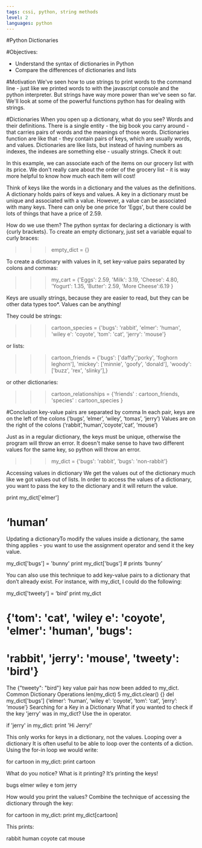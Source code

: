 ```yaml
---
tags: cssi, python, string methods
level: 2
languages: python
---
```

#Python Dictionaries

#Objectives:
+ Understand the syntax of dictionaries in Python
+ Compare the differences of dictionaries and lists

#Motivation
We've seen how to use strings to print words to the command line - just like we printed words to with the javascript console and the python interpreter. But strings have way more power than we've seen so far. We'll look at some of the powerful functions python has for dealing with strings.

#Dictionaries
When you open up a dictionary, what do you see? Words and their definitions. There is a single entity - the big book you carry around - that carries pairs of words and the meanings of those words. Dictionaries function are like that - they contain pairs of keys, which are usually words, and values. Dictionaries are like lists, but instead of having numbers as indexes, the indexes are something else - usually strings. Check it out:

In this example, we can associate each of the items on our grocery list with its price. We don't really care about the order of the grocery list - it is way more helpful to know how much each item will cost!

Think of keys like the words in a dictionary and the values as the definitions. A dictionary holds pairs of keys and values. A key in a dictionary must be unique and associated with a value. However, a value can be associated with many keys. There can only be one price for 'Eggs', but there could be lots of things that have a price of 2.59.

How do we use them? The python syntax for declaring a dictionary is with {curly brackets}. To create an empty dictionary, just set a variable equal to curly braces:

>>> empty_dict = {}

To create a dictionary with values in it, set key-value pairs separated by colons and commas:
>>> my_cart = {'Eggs': 2.59,
'Milk': 3.19,
'Cheese': 4.80,
'Yogurt': 1.35,
'Butter': 2.59,
'More Cheese':6.19 }

Keys are usually strings, because they are easier to read, but they can be other data types too*.  Values can be anything!

They could be strings:

>>> cartoon_species = {'bugs': 'rabbit',
           	           'elmer': 'human',
                       'wiley e': 'coyote',
       	           'tom': 'cat',
      	           'jerry': 'mouse'}

or lists:
>>> cartoon_friends = {'bugs': ['daffy','porky', 'foghorn leghorn'],
                       'mickey': ['minnie', 'goofy', 'donald'],
                       'woody': ['buzz', 'rex', 'slinky'],}

or other dictionaries:
>>> cartoon_relationships = {'friends' : cartoon_friends,
                             'species' : cartoon_species }

#Conclusion
key-value pairs are separated by comma
In each pair, keys are on the left of the colons (‘bugs’, ‘elmer’, ‘wiley’, ‘tomas’, ‘jerry’)
Values are on the right of the colons (‘rabbit’,‘human’,‘coyote’,‘cat’, ‘mouse’)

Just as in a regular dictionary, the keys must be unique, otherwise the program will throw an error. It doesn't make sense to have two different values for the same key, so python will throw an error.
>>> my_dict = {'bugs': 'rabbit',
      	'bugs': 'non-rabbit'}

Accessing values in dictionary
We get the values out of the dictionary much like we got values out of lists. In order to access the values of a dictionary, you want to pass the key to the dictionary and it will return the value.

print my_dict['elmer']

# ‘human’
Updating a dictionaryTo modify the values inside a dictionary, the same thing applies - you want to use the assignment operator and send it the key value.

my_dict['bugs'] = 'bunny'
print my_dict['bugs'] # prints ‘bunny’

You can also use this technique to add key-value pairs to a dictionary that don’t already exist. For instance, with my_dict, I could do the following:

my_dict['tweety'] = ‘bird’
print my_dict

#  {'tom': 'cat', 'wiley e': 'coyote', 'elmer': 'human', 'bugs':
#   'rabbit', 'jerry': 'mouse', 'tweety': 'bird'}

The {"tweety": "bird"} key value pair has now been added to my_dict.
Common Dictionary Operations
len(my_dict)
5
my_dict.clear()
{}
del my_dict['bugs']
{‘elmer’: ‘human’,
‘wiley e’: ‘coyote’,
‘tom’: ‘cat’,
‘jerry’: ‘mouse’}
Searching for a Key in a Dictionary
What if you wanted to check if the key 'jerry' was in my_dict?  Use the in operator.

if 'jerry' in my_dict:
 print 'Hi Jerry!'

This only works for keys in a dictionary, not the values.
Looping over a dictionary
It is often useful to be able to loop over the contents of a diction. Using the for-in loop we would write:

for cartoon in my_dict:
 print cartoon

What do you notice? What is it printing? It’s printing the keys!

bugs
elmer
wiley e
tom
jerry

How would you print the values? Combine the technique of accessing the dictionary through the key:

for cartoon in my_dict:
 print my_dict[cartoon]

This prints:

rabbit
human
coyote
cat
mouse
